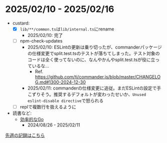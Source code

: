 # 2025/02/10 - 2025/02/16

- custard:
    - [x] `lib/**/common.ts`は`lib/internal.ts`にrename
        - 2025/02/10: 完了
    - [ ] npm-check-updates
        - 2025/02/10: ESLintの更新は乗り切ったが、commanderパッケージの仕様変更でsplit.test.tsのテストが落ちてしまった。テスト対象のコードは全く使ってないのに、なんやかんやsplit.test.tsが役に立っているな...
            - Ref. <https://github.com/tj/commander.js/blob/master/CHANGELOG.md#1300-2024-12-30>
        - 2025/02/11: commanderの仕様変更に追従。まだESLintの設定で手こずりそう。推奨するデフォルトが変わったせいか、`Unused eslint-disable directive`で怒られる
    - [ ] replで複数行を扱えるように
- 読書など:
    - [効率的なGo](https://www.oreilly.co.jp//books/9784814400539/)
        - 2024/08/26 - 2025/02/11

[先週の記録はこちら](https://github.com/igrep/daily-commits/blob/36905fcb338eb78fe5650cb3c5e54ab9484c3da2/yesterday.md)
